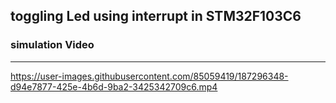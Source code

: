 ## toggling Led using interrupt in STM32F103C6

### simulation Video
***

https://user-images.githubusercontent.com/85059419/187296348-d94e7877-425e-4b6d-9ba2-3425342709c6.mp4
